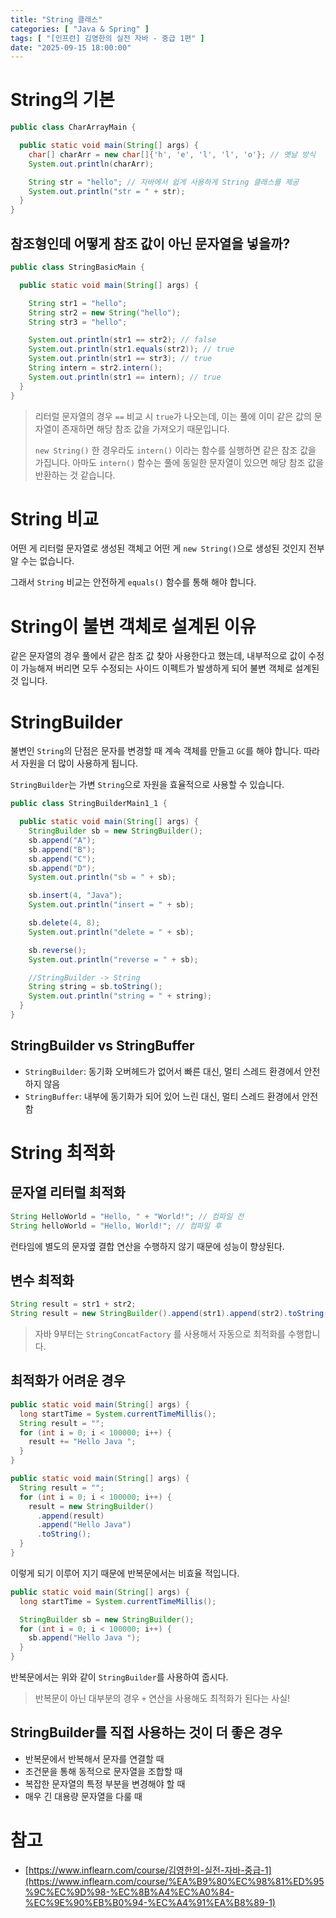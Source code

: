 ```yaml
---
title: "String 클래스"
categories: [ "Java & Spring" ]
tags: [ "[인프런] 김영한의 실전 자바 - 중급 1편" ]
date: "2025-09-15 18:00:00"
---
```


# String의 기본

```java
public class CharArrayMain {

  public static void main(String[] args) {
    char[] charArr = new char[]{'h', 'e', 'l', 'l', 'o'}; // 옛날 방식
    System.out.println(charArr);

    String str = "hello"; // 자바에서 쉽게 사용하게 String 클래스를 제공
    System.out.println("str = " + str);
  }
}
```

## 참조형인데 어떻게 참조 값이 아닌 문자열을 넣을까?

```java
public class StringBasicMain {

  public static void main(String[] args) {

    String str1 = "hello";
    String str2 = new String("hello");
    String str3 = "hello";

    System.out.println(str1 == str2); // false
    System.out.println(str1.equals(str2)); // true
    System.out.println(str1 == str3); // true
    String intern = str2.intern();
    System.out.println(str1 == intern); // true
  }
}
```

> 리터럴 문자열의 경우 `==` 비교 시 `true`가 나오는데, 이는 풀에 이미 같은 값의 문자열이 존재하면 해당 참조 값을 가져오기 때문입니다.
>
> `new String()` 한 경우라도 `intern()` 이라는 함수를 실행하면 같은 참조 값을 가집니다.
> 아마도 `intern()` 함수는 풀에 동일한 문자열이 있으면 해당 참조 값을 반환하는 것 같습니다.

# String 비교

어떤 게 리터럴 문자열로 생성된 객체고 어떤 게 `new String()`으로 생성된 것인지 전부 알 수는 없습니다.

그래서 `String` 비교는 안전하게 `equals()` 함수를 통해 해야 합니다.

# String이 불변 객체로 설계된 이유

같은 문자열의 경우 풀에서 같은 참조 값 찾아 사용한다고 했는데, 내부적으로 값이 수정이 가능해져 버리면 모두 수정되는 사이드 이펙트가 발생하게 되어 불변 객체로 설계된 것 입니다.

# StringBuilder

불변인 `String`의 단점은 문자를 변경할 때 계속 객체를 만들고 `GC`를 해야 합니다. 따라서 자원을 더 많이 사용하게 됩니다.

`StringBuilder`는 가변 `String`으로 자원을 효율적으로 사용할 수 있습니다.

```java
public class StringBuilderMain1_1 {

  public static void main(String[] args) {
    StringBuilder sb = new StringBuilder();
    sb.append("A");
    sb.append("B");
    sb.append("C");
    sb.append("D");
    System.out.println("sb = " + sb);

    sb.insert(4, "Java");
    System.out.println("insert = " + sb);

    sb.delete(4, 8);
    System.out.println("delete = " + sb);

    sb.reverse();
    System.out.println("reverse = " + sb);

    //StringBuilder -> String
    String string = sb.toString();
    System.out.println("string = " + string);
  }
}
```

## StringBuilder vs StringBuffer

- `StringBuilder`: 동기화 오버헤드가 없어서 빠른 대신, 멀티 스레드 환경에서 안전하지 않음
- `StringBuffer`: 내부에 동기화가 되어 있어 느린 대신, 멀티 스레드 환경에서 안전함

# String 최적화

## 문자열 리터럴 최적화

```java
String HelloWorld = "Hello, " + "World!"; // 컴파일 전
String helloWorld = "Hello, World!"; // 컴파일 후
```

런타임에 별도의 문자옆 결합 연산을 수행하지 않기 때문에 성능이 향상된다.

## 변수 최적화

```java
String result = str1 + str2;
String result = new StringBuilder().append(str1).append(str2).toString(); // 최적화
```

> 자바 9부터는 `StringConcatFactory` 를 사용해서 자동으로 최적화를 수행합니다.

## 최적화가 어려운 경우

```java
public static void main(String[] args) {
  long startTime = System.currentTimeMillis();
  String result = "";
  for (int i = 0; i < 100000; i++) {
    result += "Hello Java ";
  }
}
```

```java
public static void main(String[] args) {
  String result = "";
  for (int i = 0; i < 100000; i++) {
    result = new StringBuilder()
      .append(result)
      .append("Hello Java")
      .toString();
  }
}
```

이렇게 되기 이루어 지기 때문에 반복문에서는 비효율 적입니다.

```java
public static void main(String[] args) {
  long startTime = System.currentTimeMillis();

  StringBuilder sb = new StringBuilder();
  for (int i = 0; i < 100000; i++) {
    sb.append("Hello Java ");
  }
}
```

반복문에서는 위와 같이 `StringBuilder`를 사용하여 줍시다.

> 반복문이 아닌 대부분의 경우 `+` 연산을 사용해도 최적화가 된다는 사실!

## StringBuilder를 직접 사용하는 것이 더 좋은 경우

- 반복문에서 반복해서 문자를 연결할 때
- 조건문을 통해 동적으로 문자열을 조합할 때
- 복잡한 문자열의 특정 부분을 변경해야 할 때
- 매우 긴 대용량 문자열을 다룰 때

# 참고

- [https://www.inflearn.com/course/김영한의-실전-자바-중급-1](https://www.inflearn.com/course/%EA%B9%80%EC%98%81%ED%95%9C%EC%9D%98-%EC%8B%A4%EC%A0%84-%EC%9E%90%EB%B0%94-%EC%A4%91%EA%B8%89-1)
